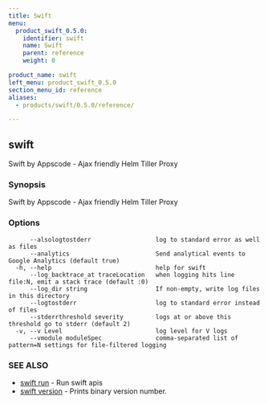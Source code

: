 ```yaml
---
title: Swift
menu:
  product_swift_0.5.0:
    identifier: swift
    name: Swift
    parent: reference
    weight: 0

product_name: swift
left_menu: product_swift_0.5.0
section_menu_id: reference
aliases:
  - products/swift/0.5.0/reference/

---
```

## swift

Swift by Appscode - Ajax friendly Helm Tiller Proxy

### Synopsis


Swift by Appscode - Ajax friendly Helm Tiller Proxy

### Options

```
      --alsologtostderr                  log to standard error as well as files
      --analytics                        Send analytical events to Google Analytics (default true)
  -h, --help                             help for swift
      --log_backtrace_at traceLocation   when logging hits line file:N, emit a stack trace (default :0)
      --log_dir string                   If non-empty, write log files in this directory
      --logtostderr                      log to standard error instead of files
      --stderrthreshold severity         logs at or above this threshold go to stderr (default 2)
  -v, --v Level                          log level for V logs
      --vmodule moduleSpec               comma-separated list of pattern=N settings for file-filtered logging
```

### SEE ALSO
* [swift run](/docs/reference/swift_run.md)	 - Run swift apis
* [swift version](/docs/reference/swift_version.md)	 - Prints binary version number.

